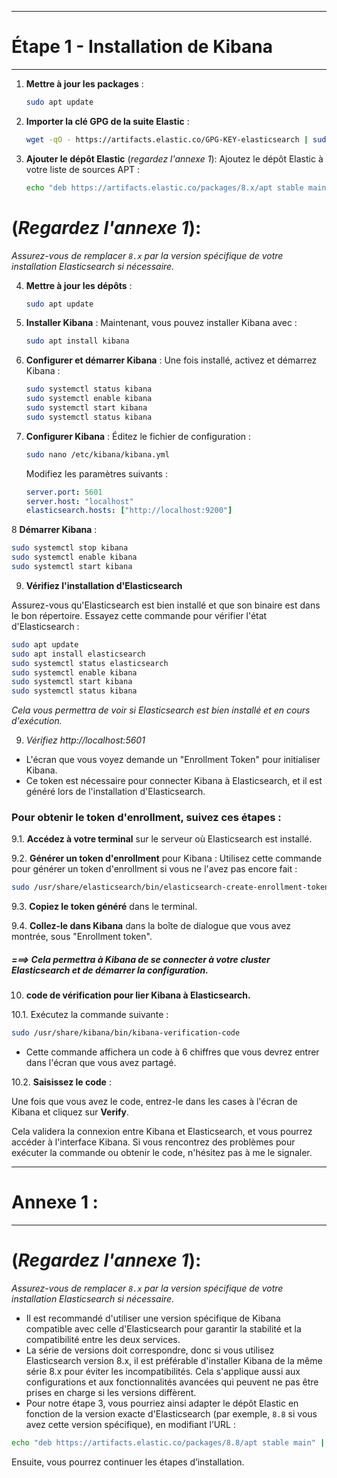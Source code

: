 -------------------------------------------
# Étape 1 - Installation de Kibana
-------------------------------------------

1. **Mettre à jour les packages** :
   ```bash
   sudo apt update
   ```

2. **Importer la clé GPG de la suite Elastic** :
   ```bash
   wget -qO - https://artifacts.elastic.co/GPG-KEY-elasticsearch | sudo apt-key add -
   ```

3. **Ajouter le dépôt Elastic** (*regardez l'annexe 1*):
   Ajoutez le dépôt Elastic à votre liste de sources APT :
   ```bash
   echo "deb https://artifacts.elastic.co/packages/8.x/apt stable main" | sudo tee -a /etc/apt/sources.list.d/elastic-8.x.list
   ```

# (*Regardez l'annexe 1*):
*Assurez-vous de remplacer `8.x` par la version spécifique de votre installation Elasticsearch si nécessaire.*

4. **Mettre à jour les dépôts** :
   ```bash
   sudo apt update
   ```

5. **Installer Kibana** :
   Maintenant, vous pouvez installer Kibana avec :
   ```bash
   sudo apt install kibana
   ```


6. **Configurer et démarrer Kibana** :
   Une fois installé, activez et démarrez Kibana :
   ```bash
   sudo systemctl status kibana
   sudo systemctl enable kibana
   sudo systemctl start kibana
   sudo systemctl status kibana
   ```


7. **Configurer Kibana** :
   Éditez le fichier de configuration :
   ```bash
   sudo nano /etc/kibana/kibana.yml
   ```
   Modifiez les paramètres suivants :
   ```yaml
   server.port: 5601
   server.host: "localhost"
   elasticsearch.hosts: ["http://localhost:9200"]
   ```
8 **Démarrer Kibana** :
   ```bash
   sudo systemctl stop kibana
   sudo systemctl enable kibana
   sudo systemctl start kibana
   ```


9. **Vérifiez l'installation d'Elasticsearch**

Assurez-vous qu'Elasticsearch est bien installé et que son binaire est dans le bon répertoire. Essayez cette commande pour vérifier l'état d'Elasticsearch :

```bash
sudo apt update
sudo apt install elasticsearch
sudo systemctl status elasticsearch
sudo systemctl enable kibana
sudo systemctl start kibana
sudo systemctl status kibana
```

*Cela vous permettra de voir si Elasticsearch est bien installé et en cours d'exécution.*


9. *Vérifiez http://localhost:5601*

- L'écran que vous voyez demande un "Enrollment Token" pour initialiser Kibana.
- Ce token est nécessaire pour connecter Kibana à Elasticsearch, et il est généré lors de l'installation d'Elasticsearch.

### Pour obtenir le token d'enrollment, suivez ces étapes :

9.1. **Accédez à votre terminal** sur le serveur où Elasticsearch est installé.
   
9.2. **Générer un token d'enrollment** pour Kibana :
   Utilisez cette commande pour générer un token d'enrollment si vous ne l'avez pas encore fait :
   ```bash
   sudo /usr/share/elasticsearch/bin/elasticsearch-create-enrollment-token -s kibana
   ```

9.3. **Copiez le token généré** dans le terminal.

9.4. **Collez-le dans Kibana** dans la boîte de dialogue que vous avez montrée, sous "Enrollment token".

##### ===> Cela permettra à Kibana de se connecter à votre cluster Elasticsearch et de démarrer la configuration.



10. **code de vérification pour lier Kibana à Elasticsearch.**

10.1. Exécutez la commande suivante :
 
```bash
sudo /usr/share/kibana/bin/kibana-verification-code
```

- Cette commande affichera un code à 6 chiffres que vous devrez entrer dans l'écran que vous avez partagé.

10.2. **Saisissez le code** :

Une fois que vous avez le code, entrez-le dans les cases à l'écran de Kibana et cliquez sur **Verify**.

Cela validera la connexion entre Kibana et Elasticsearch, et vous pourrez accéder à l'interface Kibana. Si vous rencontrez des problèmes pour exécuter la commande ou obtenir le code, n'hésitez pas à me le signaler.

------------------
# Annexe 1 :
------------------

# (*Regardez l'annexe 1*):
*Assurez-vous de remplacer `8.x` par la version spécifique de votre installation Elasticsearch si nécessaire.*

- Il est recommandé d'utiliser une version spécifique de Kibana compatible avec celle d'Elasticsearch pour garantir la stabilité et la compatibilité entre les deux services.
- La série de versions doit correspondre, donc si vous utilisez Elasticsearch version 8.x, il est préférable d'installer Kibana de la même série 8.x pour éviter les incompatibilités. Cela s'applique aussi aux configurations et aux fonctionnalités avancées qui peuvent ne pas être prises en charge si les versions diffèrent.
- Pour notre étape 3, vous pourriez ainsi adapter le dépôt Elastic en fonction de la version exacte d'Elasticsearch (par exemple, `8.8` si vous avez cette version spécifique), en modifiant l’URL :

```bash
echo "deb https://artifacts.elastic.co/packages/8.8/apt stable main" | sudo tee -a /etc/apt/sources.list.d/elastic-8.x.list
``` 

Ensuite, vous pourrez continuer les étapes d’installation.

